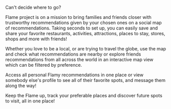 Can't decide where to go? 


Flame project is on a mission to bring families and friends closer with trustworthy recommendations given by your chosen ones on a social map of recommendations. Taking seconds to set up, you can easily save and share your favorite restaurants, activities, attractions, places to stay, stores, shops and more with friends!                                                                                                                                                                 

Whether you love to be a local, or are trying to travel the globe, use the map and check what recommendations are nearby or explore friends recommendations from all across the world in an interactive map view which can be filtered by preference.                                                                                           

Access all personal Flamy recommendations in one place or view somebody else's profile to see all of their favorite spots, and message them along the way!

Keep the Flame up, track your preferable places and discover future spots to visit, all in one place! 
